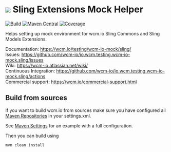 <img src="https://wcm.io/images/favicon-16@2x.png"/> Sling Extensions Mock Helper
======
[![Build](https://github.com/wcm-io/io.wcm.testing.wcm-io-mock.sling/workflows/Build/badge.svg?branch=develop)](https://github.com/wcm-io/io.wcm.testing.wcm-io-mock.sling/actions?query=workflow%3ABuild+branch%3Adevelop)
[![Maven Central](https://img.shields.io/maven-central/v/io.wcm/io.wcm.testing.wcm-io-mock.sling)](https://repo1.maven.org/maven2/io/wcm/io.wcm.testing.wcm-io-mock.sling/)
[![Coverage](https://sonarcloud.io/api/project_badges/measure?project=wcm-io_io.wcm.testing.wcm-io-mock.sling&metric=coverage)](https://sonarcloud.io/summary/new_code?id=wcm-io_io.wcm.testing.wcm-io-mock.sling)

Helps setting up mock environment for wcm.io Sling Commons and Sling Models Extensions.

Documentation: https://wcm.io/testing/wcm-io-mock/sling/<br/>
Issues: https://github.com/wcm-io/io.wcm.testing.wcm-io-mock.sling/issues<br/>
Wiki: https://wcm-io.atlassian.net/wiki/<br/>
Continuous Integration: https://github.com/wcm-io/io.wcm.testing.wcm-io-mock.sling/actions<br/>
Commercial support: https://wcm.io/commercial-support.html


## Build from sources

If you want to build wcm.io from sources make sure you have configured all [Maven Repositories](https://wcm.io/maven.html) in your settings.xml.

See [Maven Settings](https://github.com/wcm-io/io.wcm.testing.wcm-io-mock.sling/blob/develop/.maven-settings.xml) for an example with a full configuration.

Then you can build using

```
mvn clean install
```
